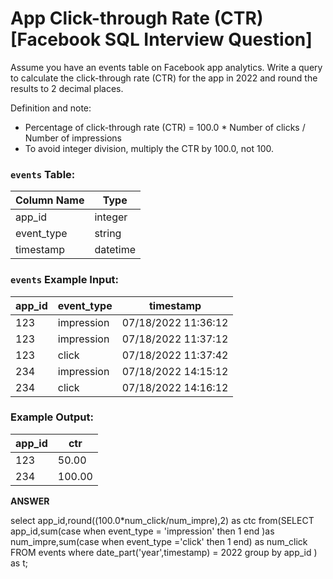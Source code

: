 # App Click-through Rate (CTR) [Facebook SQL Interview Question]

Assume you have an events table on Facebook app analytics. Write a query to calculate the click-through rate (CTR) for the app in 2022 and round the results to 2 decimal places.

Definition and note:

- Percentage of click-through rate (CTR) = 100.0 * Number of clicks / Number of impressions
- To avoid integer division, multiply the CTR by 100.0, not 100.

### **`events` Table:**

| Column Name | Type |
| --- | --- |
| app_id | integer |
| event_type | string |
| timestamp | datetime |

### **`events` Example Input:**

| app_id | event_type | timestamp |
| --- | --- | --- |
| 123 | impression | 07/18/2022 11:36:12 |
| 123 | impression | 07/18/2022 11:37:12 |
| 123 | click | 07/18/2022 11:37:42 |
| 234 | impression | 07/18/2022 14:15:12 |
| 234 | click | 07/18/2022 14:16:12 |

### **Example Output:**

| app_id | ctr |
| --- | --- |
| 123 | 50.00 |
| 234 | 100.00 |

**ANSWER**

select app_id,round((100.0*num_click/num_impre),2) as ctc
from(SELECT app_id,sum(case when event_type = 'impression' then 1 end )as num_impre,sum(case when event_type ='click' then 1 end) as num_click
FROM events
where date_part('year',timestamp) = 2022
group by app_id
) as t;